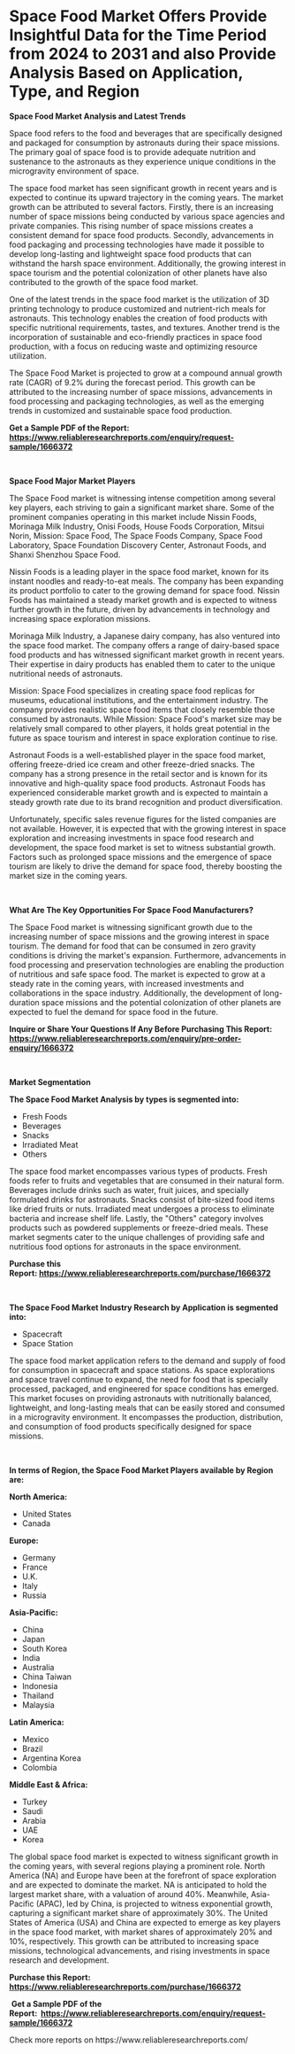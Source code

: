 <p><h1>Space Food Market Offers Provide Insightful Data for the Time Period from 2024 to 2031 and also Provide Analysis Based on Application, Type, and Region</h1></p><p><strong>Space Food Market Analysis and Latest Trends</strong></p>
<p><p>Space food refers to the food and beverages that are specifically designed and packaged for consumption by astronauts during their space missions. The primary goal of space food is to provide adequate nutrition and sustenance to the astronauts as they experience unique conditions in the microgravity environment of space.</p><p>The space food market has seen significant growth in recent years and is expected to continue its upward trajectory in the coming years. The market growth can be attributed to several factors. Firstly, there is an increasing number of space missions being conducted by various space agencies and private companies. This rising number of space missions creates a consistent demand for space food products. Secondly, advancements in food packaging and processing technologies have made it possible to develop long-lasting and lightweight space food products that can withstand the harsh space environment. Additionally, the growing interest in space tourism and the potential colonization of other planets have also contributed to the growth of the space food market.</p><p>One of the latest trends in the space food market is the utilization of 3D printing technology to produce customized and nutrient-rich meals for astronauts. This technology enables the creation of food products with specific nutritional requirements, tastes, and textures. Another trend is the incorporation of sustainable and eco-friendly practices in space food production, with a focus on reducing waste and optimizing resource utilization.</p><p>The Space Food Market is projected to grow at a compound annual growth rate (CAGR) of 9.2% during the forecast period. This growth can be attributed to the increasing number of space missions, advancements in food processing and packaging technologies, as well as the emerging trends in customized and sustainable space food production.</p></p>
<p><strong>Get a Sample PDF of the Report:&nbsp; <a href="https://www.reliableresearchreports.com/enquiry/request-sample/1666372">https://www.reliableresearchreports.com/enquiry/request-sample/1666372</a></strong></p>
<p>&nbsp;</p>
<p><strong>Space Food Major Market Players</strong></p>
<p><p>The Space Food market is witnessing intense competition among several key players, each striving to gain a significant market share. Some of the prominent companies operating in this market include Nissin Foods, Morinaga Milk Industry, Onisi Foods, House Foods Corporation, Mitsui Norin, Mission: Space Food, The Space Foods Company, Space Food Laboratory, Space Foundation Discovery Center, Astronaut Foods, and Shanxi Shenzhou Space Food.</p><p>Nissin Foods is a leading player in the space food market, known for its instant noodles and ready-to-eat meals. The company has been expanding its product portfolio to cater to the growing demand for space food. Nissin Foods has maintained a steady market growth and is expected to witness further growth in the future, driven by advancements in technology and increasing space exploration missions.</p><p>Morinaga Milk Industry, a Japanese dairy company, has also ventured into the space food market. The company offers a range of dairy-based space food products and has witnessed significant market growth in recent years. Their expertise in dairy products has enabled them to cater to the unique nutritional needs of astronauts.</p><p>Mission: Space Food specializes in creating space food replicas for museums, educational institutions, and the entertainment industry. The company provides realistic space food items that closely resemble those consumed by astronauts. While Mission: Space Food's market size may be relatively small compared to other players, it holds great potential in the future as space tourism and interest in space exploration continue to rise.</p><p>Astronaut Foods is a well-established player in the space food market, offering freeze-dried ice cream and other freeze-dried snacks. The company has a strong presence in the retail sector and is known for its innovative and high-quality space food products. Astronaut Foods has experienced considerable market growth and is expected to maintain a steady growth rate due to its brand recognition and product diversification.</p><p>Unfortunately, specific sales revenue figures for the listed companies are not available. However, it is expected that with the growing interest in space exploration and increasing investments in space food research and development, the space food market is set to witness substantial growth. Factors such as prolonged space missions and the emergence of space tourism are likely to drive the demand for space food, thereby boosting the market size in the coming years.</p></p>
<p>&nbsp;</p>
<p><strong>What Are The Key Opportunities For Space Food Manufacturers?</strong></p>
<p><p>The Space Food market is witnessing significant growth due to the increasing number of space missions and the growing interest in space tourism. The demand for food that can be consumed in zero gravity conditions is driving the market's expansion. Furthermore, advancements in food processing and preservation technologies are enabling the production of nutritious and safe space food. The market is expected to grow at a steady rate in the coming years, with increased investments and collaborations in the space industry. Additionally, the development of long-duration space missions and the potential colonization of other planets are expected to fuel the demand for space food in the future.</p></p>
<p><strong>Inquire or Share Your Questions If Any Before Purchasing This Report: <a href="https://www.reliableresearchreports.com/enquiry/pre-order-enquiry/1666372">https://www.reliableresearchreports.com/enquiry/pre-order-enquiry/1666372</a></strong></p>
<p>&nbsp;</p>
<p><strong>Market Segmentation</strong></p>
<p><strong>The Space Food Market Analysis by types is segmented into:</strong></p>
<p><ul><li>Fresh Foods</li><li>Beverages</li><li>Snacks</li><li>Irradiated Meat</li><li>Others</li></ul></p>
<p><p>The space food market encompasses various types of products. Fresh foods refer to fruits and vegetables that are consumed in their natural form. Beverages include drinks such as water, fruit juices, and specially formulated drinks for astronauts. Snacks consist of bite-sized food items like dried fruits or nuts. Irradiated meat undergoes a process to eliminate bacteria and increase shelf life. Lastly, the "Others" category involves products such as powdered supplements or freeze-dried meals. These market segments cater to the unique challenges of providing safe and nutritious food options for astronauts in the space environment.</p></p>
<p><strong>Purchase this Report:&nbsp;<a href="https://www.reliableresearchreports.com/purchase/1666372">https://www.reliableresearchreports.com/purchase/1666372</a></strong></p>
<p>&nbsp;</p>
<p><strong>The Space Food Market Industry Research by Application is segmented into:</strong></p>
<p><ul><li>Spacecraft</li><li>Space Station</li></ul></p>
<p><p>The space food market application refers to the demand and supply of food for consumption in spacecraft and space stations. As space explorations and space travel continue to expand, the need for food that is specially processed, packaged, and engineered for space conditions has emerged. This market focuses on providing astronauts with nutritionally balanced, lightweight, and long-lasting meals that can be easily stored and consumed in a microgravity environment. It encompasses the production, distribution, and consumption of food products specifically designed for space missions.</p></p>
<p>&nbsp;</p>
<p><strong>In terms of Region, the Space Food Market Players available by Region are:</strong></p>
<p>
    <p> <strong> North America: </strong>
        <ul>
            <li>United States</li>
            <li>Canada</li>
        </ul>
        </p> 
    <p> <strong> Europe: </strong>
        <ul>
            <li>Germany</li>
            <li>France</li>
            <li>U.K.</li>
            <li>Italy</li>
            <li>Russia</li>
        </ul>
        </p> 
    <p> <strong> Asia-Pacific: </strong>
        <ul>
            <li>China</li>
            <li>Japan</li>
            <li>South Korea</li>
            <li>India</li>
            <li>Australia</li>
            <li>China Taiwan</li>
            <li>Indonesia</li>
            <li>Thailand</li>
            <li>Malaysia</li>
        </ul>
        </p> 
    <p> <strong> Latin America: </strong>
        <ul>
            <li>Mexico</li>
            <li>Brazil</li>
            <li>Argentina Korea</li>
            <li>Colombia</li>
        </ul>
        </p> 
    <p> <strong> Middle East & Africa: </strong>
        <ul>
            <li>Turkey</li>
            <li>Saudi</li>
            <li>Arabia</li>
            <li>UAE</li>
            <li>Korea</li>
        </ul>
    </p>
    </p>
<p><p>The global space food market is expected to witness significant growth in the coming years, with several regions playing a prominent role. North America (NA) and Europe have been at the forefront of space exploration and are expected to dominate the market. NA is anticipated to hold the largest market share, with a valuation of around 40%. Meanwhile, Asia-Pacific (APAC), led by China, is projected to witness exponential growth, capturing a significant market share of approximately 30%. The United States of America (USA) and China are expected to emerge as key players in the space food market, with market shares of approximately 20% and 10%, respectively. This growth can be attributed to increasing space missions, technological advancements, and rising investments in space research and development.</p></p>
<p><strong>Purchase this Report: <a href="https://www.reliableresearchreports.com/purchase/1666372">https://www.reliableresearchreports.com/purchase/1666372</a></strong></p>
<p>&nbsp;<strong>Get a Sample PDF of the Report:&nbsp;&nbsp;<a href="https://www.reliableresearchreports.com/enquiry/request-sample/1666372">https://www.reliableresearchreports.com/enquiry/request-sample/1666372</a></strong></p>
<p><strong></strong></p>
<p>Check more reports on https://www.reliableresearchreports.com/</p>